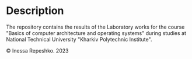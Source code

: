 # Description
The repository contains the results of the Laboratory works for the course "Basics of computer architecture and operating systems" during studies at National Technical University  "Kharkiv Polytechnic Institute".

© Inessa Repeshko. 2023
